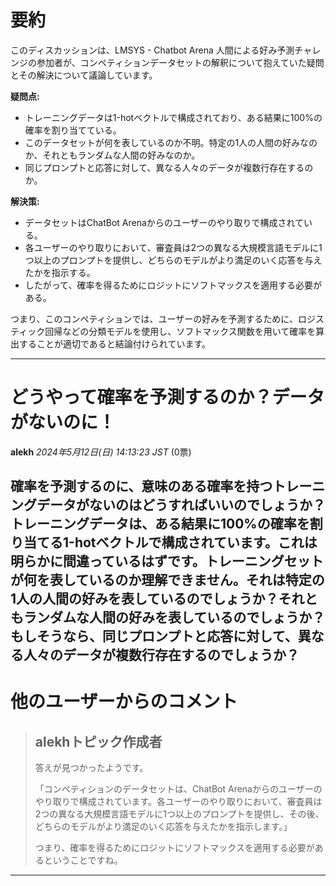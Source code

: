 # 要約 
このディスカッションは、LMSYS - Chatbot Arena 人間による好み予測チャレンジの参加者が、コンペティションデータセットの解釈について抱えていた疑問とその解決について議論しています。

**疑問点:**

* トレーニングデータは1-hotベクトルで構成されており、ある結果に100%の確率を割り当てている。
* このデータセットが何を表しているのか不明。特定の1人の人間の好みなのか、それともランダムな人間の好みなのか。
* 同じプロンプトと応答に対して、異なる人々のデータが複数行存在するのか。

**解決策:**

* データセットはChatBot Arenaからのユーザーのやり取りで構成されている。
* 各ユーザーのやり取りにおいて、審査員は2つの異なる大規模言語モデルに1つ以上のプロンプトを提供し、どちらのモデルがより満足のいく応答を与えたかを指示する。
* したがって、確率を得るためにロジットにソフトマックスを適用する必要がある。

つまり、このコンペティションでは、ユーザーの好みを予測するために、ロジスティック回帰などの分類モデルを使用し、ソフトマックス関数を用いて確率を算出することが適切であると結論付けられています。


---
# どうやって確率を予測するのか？データがないのに！
**alekh** *2024年5月12日(日) 14:13:23 JST* (0票)

確率を予測するのに、意味のある確率を持つトレーニングデータがないのはどうすればいいのでしょうか？トレーニングデータは、ある結果に100%の確率を割り当てる1-hotベクトルで構成されています。これは明らかに間違っているはずです。トレーニングセットが何を表しているのか理解できません。それは特定の1人の人間の好みを表しているのでしょうか？それともランダムな人間の好みを表しているのでしょうか？もしそうなら、同じプロンプトと応答に対して、異なる人々のデータが複数行存在するのでしょうか？
---
# 他のユーザーからのコメント
> ## alekhトピック作成者
> 
> 答えが見つかったようです。
> 
> 「コンペティションのデータセットは、ChatBot Arenaからのユーザーのやり取りで構成されています。各ユーザーのやり取りにおいて、審査員は2つの異なる大規模言語モデルに1つ以上のプロンプトを提供し、その後、どちらのモデルがより満足のいく応答を与えたかを指示します。」
> 
> つまり、確率を得るためにロジットにソフトマックスを適用する必要があるということですね。
> 
> 
> 
--- 

